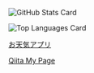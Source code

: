 ![GitHub Stats Card](https://github-readme-stats.vercel.app/api?username=Arimuuuura)

![Top Languages Card](https://github-readme-stats.vercel.app/api/top-langs/?username=Arimuuuura&langs_count=10)

[お天気アプリ](https://arimuuuura.github.io/)

[Qiita My Page](https://qiita.com/arimuuuura)
